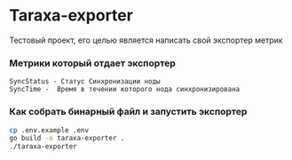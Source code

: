 # Taraxa-exporter

Тестовый проект, его целью является написать свой экспортер метрик

### Метрики который отдает экспортер

    SyncStatus - Статус Синхронизации ноды
    SyncTime -  Время в течении которого нода синхронизирована

### Как собрать бинарный файл и запустить экспортер

```bash
cp .env.example .env
go build -o taraxa-exporter .
./taraxa-exporter
```
